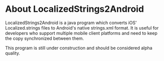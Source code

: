 About LocalizedStrings2Android
==============================

LocalizedStrings2Android is a java program which converts iOS'
Localized.strings files to Android's native strings.xml format. It is useful
for developers who support multiple mobile client platforms and need to keep
the copy synchronized between them.

This program is still under construction and should be considered alpha
quality.
